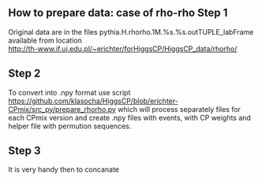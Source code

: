 How to prepare data: case of rho-rho
Step 1
--------
Original data are in the files
    pythia.H.rhorho.1M.%s.%s.outTUPLE_labFrame
available from location    
http://th-www.if.uj.edu.pl/~erichter/forHiggsCP/HiggsCP_data/rhorho/

Step 2
-------
To convert into .npy format use script
https://github.com/klasocha/HiggsCP/blob/erichter-CPmix/src_py/prepare_rhorho.py
which will process separately files for each CPmix version and create .npy files
with events, with CP weights and helper file with permution sequences. 

Step 3
--------
It is very handy then to concanate 
